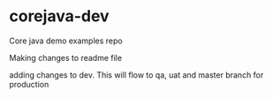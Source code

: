 # corejava-dev
Core java demo examples repo

Making changes to readme file

adding changes to dev. This will flow to qa, uat and master branch for production
